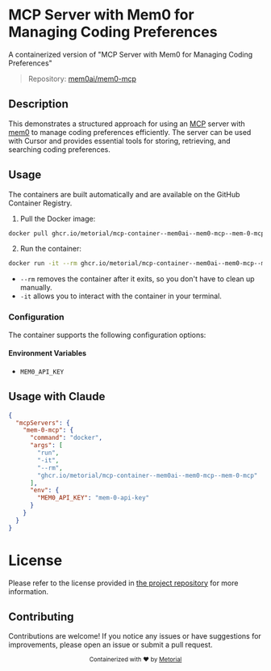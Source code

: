 
# MCP Server with Mem0 for Managing Coding Preferences

A containerized version of "MCP Server with Mem0 for Managing Coding Preferences"

> Repository: [mem0ai/mem0-mcp](https://github.com/mem0ai/mem0-mcp)

## Description

This demonstrates a structured approach for using an [MCP](https://modelcontextprotocol.io/introduction) server with [mem0](https://mem0.ai) to manage coding preferences efficiently. The server can be used with Cursor and provides essential tools for storing, retrieving, and searching coding preferences.


## Usage

The containers are built automatically and are available on the GitHub Container Registry.

1. Pull the Docker image:

```bash
docker pull ghcr.io/metorial/mcp-container--mem0ai--mem0-mcp--mem-0-mcp
```

2. Run the container:

```bash
docker run -it --rm ghcr.io/metorial/mcp-container--mem0ai--mem0-mcp--mem-0-mcp 
```

- `--rm` removes the container after it exits, so you don't have to clean up manually.
- `-it` allows you to interact with the container in your terminal.


### Configuration

The container supports the following configuration options:




#### Environment Variables

- `MEM0_API_KEY`




## Usage with Claude

```json
{
  "mcpServers": {
    "mem-0-mcp": {
      "command": "docker",
      "args": [
        "run",
        "-it",
        "--rm",
        "ghcr.io/metorial/mcp-container--mem0ai--mem0-mcp--mem-0-mcp"
      ],
      "env": {
        "MEM0_API_KEY": "mem-0-api-key"
      }
    }
  }
}
```

# License

Please refer to the license provided in [the project repository](https://github.com/mem0ai/mem0-mcp) for more information.

## Contributing

Contributions are welcome! If you notice any issues or have suggestions for improvements, please open an issue or submit a pull request.

<div align="center">
  <sub>Containerized with ❤️ by <a href="https://metorial.com">Metorial</a></sub>
</div>
  